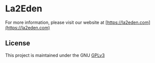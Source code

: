 # La2Eden
For more information, please visit our website at [https://la2eden.com](https://la2eden.com)


## License
This project is maintained under the GNU [GPLv3](https://www.gnu.org/licenses/gpl-3.0.en.html)
